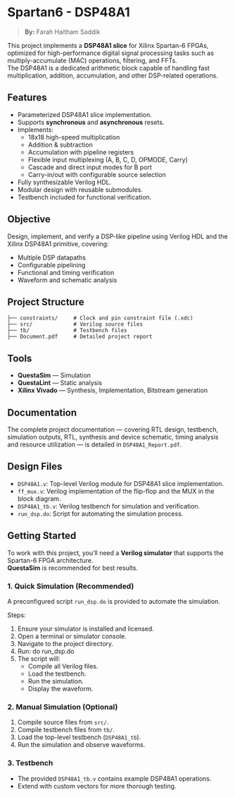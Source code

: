 # Spartan6 - DSP48A1

> **By:** Farah Haitham Saddik

This project implements a **DSP48A1 slice** for Xilinx Spartan-6 FPGAs, optimized for high-performance digital signal processing tasks such as multiply-accumulate (MAC) operations, filtering, and FFTs.  
The DSP48A1 is a dedicated arithmetic block capable of handling fast multiplication, addition, accumulation, and other DSP-related operations.

## Features

- Parameterized DSP48A1 slice implementation.
- Supports **synchronous** and **asynchronous** resets.
- Implements:
  - 18x18 high-speed multiplication
  - Addition & subtraction
  - Accumulation with pipeline registers
  - Flexible input multiplexing (A, B, C, D, OPMODE, Carry)
  - Cascade and direct input modes for B port
  - Carry-in/out with configurable source selection
- Fully synthesizable Verilog HDL.
- Modular design with reusable submodules.
- Testbench included for functional verification.

## Objective

Design, implement, and verify a DSP-like pipeline using Verilog HDL and the Xilinx DSP48A1 primitive, covering:
- Multiple DSP datapaths
- Configurable pipelining
- Functional and timing verification
- Waveform and schematic analysis

## Project Structure

```
├── constraints/     # Clock and pin constraint file (.xdc)
├── src/             # Verilog source files
├── tb/              # Testbench files
├── Document.pdf     # Detailed project report
```

## Tools

- **QuestaSim** — Simulation
- **QuestaLint** — Static analysis
- **Xilinx Vivado** — Synthesis, Implementation, Bitstream generation

## Documentation

The complete project documentation — covering RTL design, testbench, simulation outputs, RTL, synthesis and device schematic, timing analysis and resource utilization — is detailed in `DSP48A1_Report.pdf`.

## Design Files

- `DSP48A1.v`: Top-level Verilog module for DSP48A1 slice implementation.
- `ff_mux.v`: Verilog implementation of the flip-flop and the MUX in the block diagram.
- `DSP48A1_tb.v`: Verilog testbench for simulation and verification.
- `run_dsp.do`: Script for automating the simulation process.

## Getting Started

To work with this project, you’ll need a **Verilog simulator** that supports the Spartan-6 FPGA architecture.  
**QuestaSim** is recommended for best results.

### 1. Quick Simulation (Recommended)

A preconfigured script `run_dsp.do` is provided to automate the simulation.

Steps:
1. Ensure your simulator is installed and licensed.
2. Open a terminal or simulator console.
3. Navigate to the project directory.
4. Run:
   do run_dsp.do
5. The script will:
   - Compile all Verilog files.
   - Load the testbench.
   - Run the simulation.
   - Display the waveform.

### 2. Manual Simulation (Optional)

1. Compile source files from `src/`.
2. Compile testbench files from `tb/`.
3. Load the top-level testbench (`DSP48A1_tb`).
4. Run the simulation and observe waveforms.

### 3. Testbench

- The provided `DSP48A1_tb.v` contains example DSP48A1 operations.
- Extend with custom vectors for more thorough testing.



